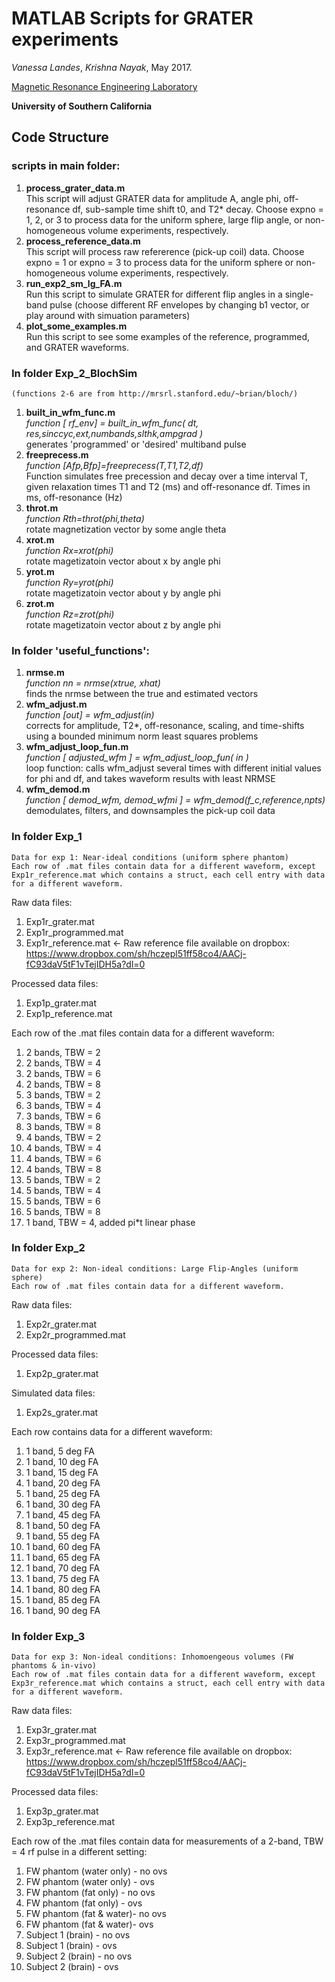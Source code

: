 MATLAB Scripts for GRATER experiments
============================================================

*Vanessa Landes*, *Krishna Nayak*, May 2017.

[Magnetic Resonance Engineering Laboratory](https://mrel.usc.edu)

**University of Southern California**

Code Structure
--------------



### scripts in main folder:
   1. **process_grater_data.m** <br />
      This script will adjust GRATER data for amplitude A, angle phi,
      off-resonance df, sub-sample time shift t0, and T2* decay. Choose
      expno = 1, 2, or 3 to process data for the uniform sphere, large 
      flip angle, or non-homogeneous volume experiments, respectively. <br />
   2. **process_reference_data.m** <br />
       This script will process raw refererence (pick-up coil) data.
       Choose expno = 1 or expno = 3 to process data for the uniform
       sphere or non-homogeneous volume experiments, respectively. <br />
   3. **run_exp2_sm_lg_FA.m** <br />
       Run this script to simulate GRATER for different flip angles in a
       single-band pulse (choose different RF envelopes by changing
       b1 vector, or play around with simuation parameters) <br />
   4. **plot_some_examples.m** <br />
       Run this script to see some examples of the reference, programmed,
       and GRATER waveforms.
   
### In folder Exp_2_BlochSim 
    (functions 2-6 are from http://mrsrl.stanford.edu/~brian/bloch/)

   1. **built_in_wfm_func.m** <br />
           *function [ rf_env] = built_in_wfm_func( dt, res,sinccyc,ext,numbands,slthk,ampgrad )* <br />
            generates 'programmed' or 'desired' multiband pulse 
   2. **freeprecess.m** <br />
           *function [Afp,Bfp]=freeprecess(T,T1,T2,df)* <br />
           Function simulates free precession and decay
           over a time interval T, given relaxation times T1 and T2 (ms)
           and off-resonance df.  Times in ms, off-resonance (Hz)
   3. **throt.m** <br />
           *function Rth=throt(phi,theta)* <br />
           rotate magnetization vector by some angle theta
   4. **xrot.m** <br />
           *function Rx=xrot(phi)* <br />
           rotate magetizatoin vector about x by angle phi
   5. **yrot.m** <br />
           *function Ry=yrot(phi)* <br />
           rotate magetizatoin vector about y by angle phi
   6. **zrot.m** <br />
           *function Rz=zrot(phi)* <br />
           rotate magetizatoin vector about z by angle phi

### In folder 'useful_functions':

  1. **nrmse.m** <br />
          *function nn = nrmse(xtrue, xhat)* <br />
          finds the nrmse between the true and estimated vectors 
   2. **wfm_adjust.m** <br />
          *function [out] = wfm_adjust(in)* <br />
          corrects for amplitude, T2*, off-resonance, scaling, and time-shifts
          using a bounded minimum norm least squares problems
   3. **wfm_adjust_loop_fun.m** <br />
          *function [ adjusted_wfm ] = wfm_adjust_loop_fun( in )* <br />
          loop function: calls wfm_adjust several times with different initial
          values for phi and df, and takes waveform results with least NRMSE
   4. **wfm_demod.m** <br />
          *function [ demod_wfm, demod_wfmi ] = wfm_demod(f_c,reference,npts)* <br />
          demodulates, filters, and downsamples the pick-up coil data

### In folder Exp_1 
    Data for exp 1: Near-ideal conditions (uniform sphere phantom)
    Each row of .mat files contain data for a different waveform, except
    Exp1r_reference.mat which contains a struct, each cell entry with data
    for a different waveform. 
 
 Raw data files: 
   1. Exp1r_grater.mat
   2. Exp1r_programmed.mat
   3. Exp1r_reference.mat <- Raw reference file available on dropbox:
 https://www.dropbox.com/sh/hczepl51ff58co4/AACj-fC93daV5tF1vTejIDH5a?dl=0

Processed data files:  
   1. Exp1p_grater.mat
   2. Exp1p_reference.mat 

Each row of the .mat files contain data for a different waveform: 
   1.  2 bands, TBW = 2
   2.  2 bands, TBW = 4
   3.  2 bands, TBW = 6
   4.  2 bands, TBW = 8
   5.  3 bands, TBW = 2
   6.  3 bands, TBW = 4
   7.  3 bands, TBW = 6
   8.  3 bands, TBW = 8
   9.  4 bands, TBW = 2
   10. 4 bands, TBW = 4
   11. 4 bands, TBW = 6
   12. 4 bands, TBW = 8
   13. 5 bands, TBW = 2
   14. 5 bands, TBW = 4
   15. 5 bands, TBW = 6
   16. 5 bands, TBW = 8
   17. 1 band,  TBW = 4, added pi*t linear phase 

### In folder Exp_2
    Data for exp 2: Non-ideal conditions: Large Flip-Angles (uniform sphere)
    Each row of .mat files contain data for a different waveform.
 
 Raw data files: 
   1. Exp2r_grater.mat
   2. Exp2r_programmed.mat 

 Processed data files: 
   1. Exp2p_grater.mat

 Simulated data files:
   1. Exp2s_grater.mat

 Each row contains data for a different waveform: 
   1.  1 band, 5 deg FA
   2.  1 band, 10 deg FA
   3.  1 band, 15 deg FA
   4.  1 band, 20 deg FA
   5.  1 band, 25 deg FA
   6.  1 band, 30 deg FA
   7.  1 band, 45 deg FA
   8.  1 band, 50 deg FA
   9.  1 band, 55 deg FA
   10. 1 band, 60 deg FA
   11. 1 band, 65 deg FA
   12. 1 band, 70 deg FA
   13. 1 band, 75 deg FA
   14. 1 band, 80 deg FA
   15. 1 band, 85 deg FA
   16. 1 band, 90 deg FA

### In folder Exp_3
    Data for exp 3: Non-ideal conditions: Inhomoengeous volumes (FW phantoms & in-vivo)
    Each row of .mat files contain data for a different waveform, except
    Exp3r_reference.mat which contains a struct, each cell entry with data
    for a different waveform. 
  
  Raw data files: 
   1. Exp3r_grater.mat
   2. Exp3r_programmed.mat
   3. Exp3r_reference.mat  <- Raw reference file available on dropbox:
         https://www.dropbox.com/sh/hczepl51ff58co4/AACj-fC93daV5tF1vTejIDH5a?dl=0
 
  Processed data files: 
   1. Exp3p_grater.mat
   2. Exp3p_reference.mat
 
  Each row of the .mat files contain data for measurements of a 2-band, 
  TBW = 4 rf pulse in a different setting: 
   1.  FW phantom (water only) - no ovs
   2.  FW phantom (water only) - ovs
   3.  FW phantom (fat only)   - no ovs
   4.  FW phantom (fat only)   - ovs
   5.  FW phantom (fat & water)- no ovs
   6.  FW phantom (fat & water)- ovs
   7.  Subject 1 (brain)       - no ovs 
   8.  Subject 1 (brain)       - ovs 
   9.  Subject 2 (brain)       - no ovs
   10. Subject 2 (brain)       - ovs
